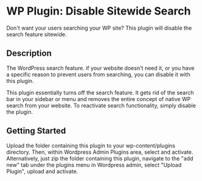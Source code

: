 # WP Plugin: Disable Sitewide Search

Don't want your users searching your WP site? This plugin will disable the search feature sitewide.

## Description

The WordPress search feature. if your website doesn't need it, or you have a specific reason to prevent users from searching, you can disable it with this plugin.

This plugin essentially turns off the search feature. It gets rid of the search bar in your sidebar or menu and removes the entire concept of native WP search from your website. To reactivate search functionality, simply disable the plugin.

## Getting Started

Upload the folder containing this plugin to your wp-content/plugins directory. Then, within Wordpress Admin Plugins area, select and activate.
Alternatively, just zip the folder containing this plugin, navigate to the "add new" tab under the plugins menu in Wordpress admin, select "Upload Plugin", upload and activate.
